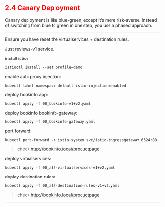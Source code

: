 ## <font color='red'> 2.4 Canary Deployment </font>
Canary deployment is like blue-green, except it’s more risk-averse. Instead of switching from blue to green in one step, you use a phased approach.

---
Ensure you have reset the virtualservices + destination rules.

Just reviews-v1 service.

install istio:
```
istioctl install --set profile=demo
```
enable auto proxy injection:
```
kubectl label namespace default istio-injection=enabled
```
deploy bookinfo app:
```
kubectl apply -f 00_bookinfo-v1+v2.yaml
```
deploy bookinfo bookinfo-gateway:
```
kubectl apply -f 00_bookinfo-gateway.yaml
```
port forward:  
```
kubectl port-forward -n istio-system svc/istio-ingressgateway 6324:80 
```
 > check http://bookinfo.local/productpage  

deploy virtualservices:
```
kubectl apply -f 00_all-virtualservices-v1+v2.yaml
```
deploy destination rules:
```
kubectl apply -f 00_all-destination-rules-v1+v2.yaml
```
> check http://bookinfo.local/productpage  
---